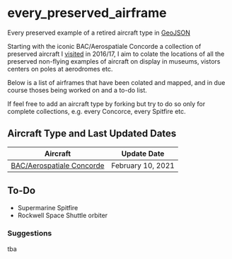 # every_preserved_airframe

Every preserved example of a retired aircraft type in [GeoJSON](http://geojson.org)

Starting with the iconic BAC/Aerospatiale Concorde a collection of preserved aircraft I [visited](https://www.edparsons.com/2017/03/every-concorde-in-a-year/) in 2016/17, I aim to colate the locations of all the preserved non-flying examples of aircraft on display in museums, vistors centers on poles at aerodromes etc.

Below is a list of airframes that have been colated and mapped, and in due course thoses being worked on and a to-do list.

If feel free to add an aircraft type by forking but try to do so only for complete collections, e.g. every Concorce, every Spitfire etc.

## Aircraft Type and Last Updated Dates

| Aircraft  | Update Date |
| ------------- | ------------- |
| [BAC/Aerospatiale Concorde ](https://en.wikipedia.org/wiki/Concorde)  | February 10, 2021 |

## To-Do

- Supermarine Spitfire
- Rockwell Space Shuttle orbiter

### Suggestions
tba


